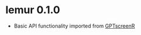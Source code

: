 # lemur 0.1.0

- Basic API functionality imported from [GPTscreenR](https://github.com/wilkox/GPTscreenR)
